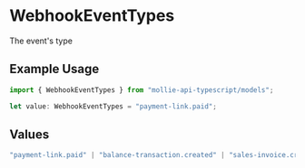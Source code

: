 # WebhookEventTypes

The event's type

## Example Usage

```typescript
import { WebhookEventTypes } from "mollie-api-typescript/models";

let value: WebhookEventTypes = "payment-link.paid";
```

## Values

```typescript
"payment-link.paid" | "balance-transaction.created" | "sales-invoice.created" | "sales-invoice.issued" | "sales-invoice.canceled" | "sales-invoice.paid" | "*"
```